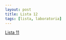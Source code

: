 ```yaml
---
layout: post
title: Lista 12
tags: [lista, laboratoria]
---
```


[Lista 11](https://github.com/datasciencePWR/ProbabilisticMachineLearning/blob/2017/2018-summer/laboratorium/Lista12.MD)